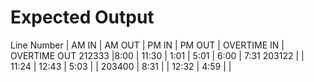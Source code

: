 # Expected Output

Line Number | AM IN | AM OUT | PM IN | PM OUT | OVERTIME IN | OVERTIME OUT
212333 |8:00 | 11:30 | 1:01 | 5:01 | 6:00 | 7:31
203122 | | 11:24 | 12:43 | 5:03 | |
203400 | 8:31 | | 12:32 | 4:59 | |
